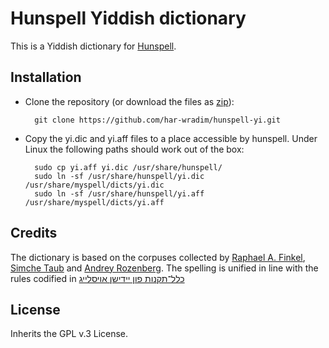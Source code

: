 Hunspell Yiddish dictionary
===========================

This is a Yiddish dictionary for [Hunspell](http://hunspell.sourceforge.net/).

Installation
------------

* Clone the repository (or download the files as [zip](https://github.com/har-wradim/hunspell-yi/archive/master.zip)):

        git clone https://github.com/har-wradim/hunspell-yi.git

* Copy the yi.dic and yi.aff files to a place accessible by hunspell. Under Linux the following paths should work out of the box:

        sudo cp yi.aff yi.dic /usr/share/hunspell/
        sudo ln -sf /usr/share/hunspell/yi.dic /usr/share/myspell/dicts/yi.dic
        sudo ln -sf /usr/share/hunspell/yi.aff /usr/share/myspell/dicts/yi.aff

Credits
-------

The dictionary is based on the corpuses collected by [Raphael A. Finkel](http://www.cs.uky.edu/~raphael/yiddish.html), [Simche Taub](http://jidysz.net/) and [Andrey Rozenberg](https://github.com/har-wradim). The spelling is unified in line with the rules codified in [כלל־תקנות פון יידישן אויסלייג](http://dovidkatz.net/dovid/PDFStylistics/1992.pdf)

License
-------

Inherits the GPL v.3 License.
